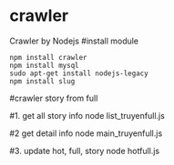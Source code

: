 # crawler
Crawler by Nodejs
#install module

```
npm install crawler
npm install mysql
sudo apt-get install nodejs-legacy
npm install slug
```


#crawler story from full

#1. get all story info
node list_truyenfull.js

#2 get detail info
node main_truyenfull.js

#3. update hot, full, story
node hotfull.js